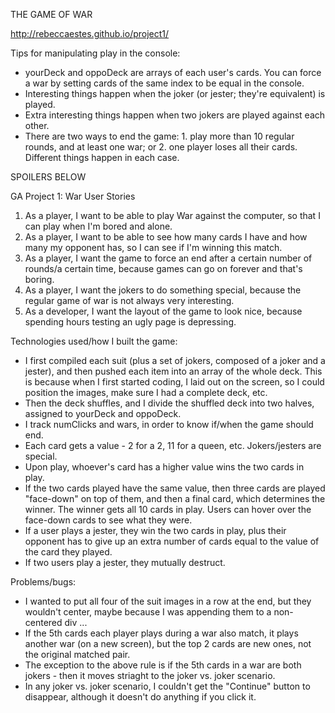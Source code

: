 THE GAME OF WAR

http://rebeccaestes.github.io/project1/

Tips for manipulating play in the console:
- yourDeck and oppoDeck are arrays of each user's cards. You can force a war by setting cards of the same index to be equal in the console.
- Interesting things happen when the joker (or jester; they're equivalent) is played.
- Extra interesting things happen when two jokers are played against each other.
- There are two ways to end the game: 1. play more than 10 regular rounds, and at least one war; or 2. one player loses all their cards. Different things happen in each case.

SPOILERS BELOW

GA Project 1: War User Stories

1. As a player, I want to be able to play War against the computer, so that I can play when I'm bored and alone.
2. As a player, I want to be able to see how many cards I have and how many my opponent has, so I can see if I'm winning this match.
3. As a player, I want the game to force an end after a certain number of rounds/a certain time, because games can go on forever and that's boring.
4. As a player, I want the jokers to do something special, because the regular game of war is not always very interesting.
5. As a developer, I want the layout of the game to look nice, because spending hours testing an ugly page is depressing.

Technologies used/how I built the game:
- I first compiled each suit (plus a set of jokers, composed of a joker and a jester), and then pushed each item into an array of the whole deck. This is because when I first started coding, I laid out on the screen, so I could position the images, make sure I had a complete deck, etc. 
- Then the deck shuffles, and I divide the shuffled deck into two halves, assigned to yourDeck and oppoDeck.
- I track numClicks and wars, in order to know if/when the game should end.
- Each card gets a value - 2 for a 2, 11 for a queen, etc. Jokers/jesters are special.
- Upon play, whoever's card has a higher value wins the two cards in play.
- If the two cards played have the same value, then three cards are played "face-down" on top of them, and then a final card, which determines the winner. The winner gets all 10 cards in play. Users can hover over the face-down cards to see what they were.
- If a user plays a jester, they win the two cards in play, plus their opponent has to give up an extra number of cards equal to the value of the card they played. 
- If two users play a jester, they mutually destruct.

Problems/bugs:
- I wanted to put all four of the suit images in a row at the end, but they wouldn't center, maybe because I was appending them to a non-centered div ...
- If the 5th cards each player plays during a war also match, it plays another war (on a new screen), but the top 2 cards are new ones, not the original matched pair. 
- The exception to the above rule is if the 5th cards in a war are both jokers - then it moves striaght to the joker vs. joker scenario. 
- In any joker vs. joker scenario, I couldn't get the "Continue" button to disappear, although it doesn't do anything if you click it.